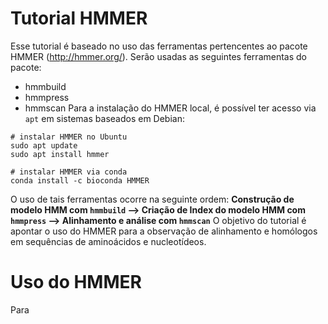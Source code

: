 # Tutorial HMMER
Esse tutorial é baseado no uso das ferramentas pertencentes ao pacote HMMER (http://hmmer.org/). Serão usadas as seguintes ferramentas do pacote:
- hmmbuild
- hmmpress
- hmmscan
Para a instalação do HMMER local, é possível ter acesso via `apt` em sistemas baseados em Debian:
```
# instalar HMMER no Ubuntu
sudo apt update
sudo apt install hmmer

# instalar HMMER via conda
conda install -c bioconda HMMER
```
O uso de tais ferramentas ocorre na seguinte ordem:
**Construção de modelo HMM com `hmmbuild`  --> Criação de Index do modelo HMM com `hmmpress` --> Alinhamento e análise com `hmmscan`**
O objetivo do tutorial é apontar o uso do HMMER para a observação de alinhamento e homólogos em sequências de aminoácidos e nucleotídeos.

# Uso do HMMER
Para 
